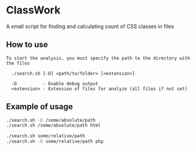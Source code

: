# ClassWork

A small script for finding and calculating count of CSS classes in files

## How to use

    To start the analysis, you must specify the path to the directory with the files
    
      ./search.sh [-D] <path/to/folder> [<extension>]

      -D          - Enable debug output        
      <extension> - Extension of files for analyze (all files if not set)

## Example of usage

```bash
./search.sh -D /some/absolute/path
./search.sh /some/absolute/path html

./search.sh some/relative/path
./search.sh -D some/relative/path php
```

